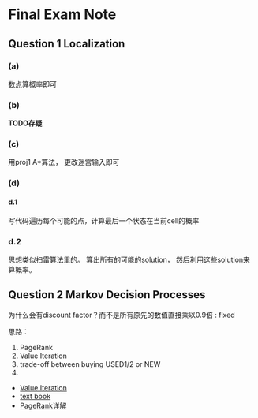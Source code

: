 # Final Exam Note

## Question 1 Localization

### (a)
数点算概率即可

### (b)
**TODO存疑**

### (c)
用proj1 A*算法， 更改迷宫输入即可

### (d)
#### d.1
写代码遍历每个可能的点，计算最后一个状态在当前cell的概率

### d.2
思想类似扫雷算法里的。 算出所有的可能的solution， 然后利用这些solution来算概率。

## Question 2 Markov Decision Processes

为什么会有discount factor？而不是所有原先的数值直接乘以0.9倍 : fixed

思路： 
1. PageRank
2. Value Iteration
3. trade-off between buying USED1/2 or NEW
4.  
* [Value Iteration](https://github.com/aimacode/aima-java)  
* [text book](http://aima.cs.berkeley.edu/)  
* [PageRank详解](https://blog.csdn.net/hguisu/article/details/7996185)  


